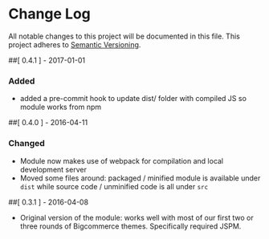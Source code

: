 # Change Log

All notable changes to this project will be documented in this file.
This project adheres to [Semantic Versioning](http://semver.org/).

##[ 0.4.1 ] - 2017-01-01

### Added
- added a pre-commit hook to update dist/ folder with compiled JS so module works from npm

##[ 0.4.0 ] - 2016-04-11

### Changed
- Module now makes use of webpack for compilation and local development server
- Moved some files around: packaged / minified module is available under `dist`
  while source code / unminified code is all under `src`

##[ 0.3.1 ] - 2016-04-08

- Original version of the module: works well with most of our first two or
  three rounds of Bigcommerce themes. Specifically required JSPM.
